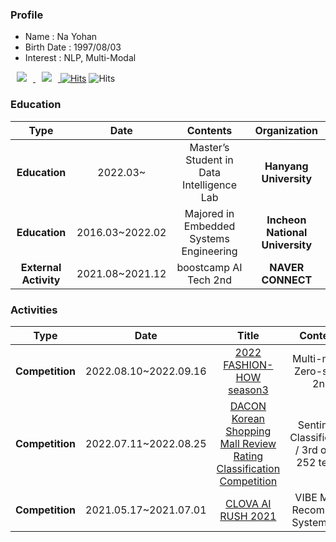 ###  Profile 
   *  Name : Na Yohan
   *  Birth Date : 1997/08/03
   *  Interest : NLP, Multi-Modal

<!-- [![Gmail Badge](https://img.shields.io/badge/Gmail-d14836?style=flat-square&logo=Gmail&logoColor=white&link=mailto:nayohan13@gmail.com)](mailto:nayohan13@gmail.com)
-->
[](mailto:nayohan13@gmail.com)
<a href="https://nayohan.notion.site/f171ae04018c49d28a5d99298c0a5b28">
    <img 
        src="http://img.shields.io/badge/-CV-black?style=flat&logo=Notion&link=https://nayohan.notion.site/f171ae04018c49d28a5d99298c0a5b28"
        style="height : auto; margin-left : 10px; margin-right : 10px;"/>
</a>
<a href="https://www.notion.so/nayohan/Nudago-s-Today-l-Learned-762e111d546d43569964bd39025f3a53">
    <img 
        src="http://img.shields.io/badge/-StudyLog-purple?style=flat&logo=Notion&link=https://nayohan.notion.site/f171ae04018c49d28a5d99298c0a5b28"
        style="height : auto; margin-left : 10px; margin-right : 10px;"/>
</a>
[![Hits](https://hits.seeyoufarm.com/api/count/incr/badge.svg?url=https%3A%2F%2Fgithub.com%2Fnayohan&count_bg=%2379C83D&title_bg=%23555555&icon=&icon_color=%23E7E7E7&title=hits&edge_flat=false)](https://hits.seeyoufarm.com)
![Hits](https://img.shields.io/github/followers/nayohan?label=Follow)

<!-- [![Hits](https://hits.seeyoufarm.com/api/count/incr/badge.svg?url=https%3A%2F%2Fgithub.com%2Fnayohan&count_bg=%2379C83D&title_bg=%23555555&icon=&icon_color=%23E7E7E7&title=hits&edge_flat=false)](https://hits.seeyoufarm.com)
![Hits](https://img.shields.io/github/followers/nayohan?label=Follow)
 -->




### Education

| **Type** | **Date** | **Contents** | **Organization** |
|:--------:|:--------:|:--------:|:--------:|
| **Education** | 2022.03~ | Master’s Student in Data Intelligence Lab |	**Hanyang University** |
| **Education** |	2016.03~2022.02 |	Majored in Embedded Systems Engineering |	**Incheon National University** |
| **External Activity** | 2021.08~2021.12 | boostcamp AI Tech 2nd | **NAVER CONNECT** |


###  Activities

| **Type** | **Date** | **Title** |**Contents** | **Host** |
|:--------:|:--------:|:--------:|:--------:|:--------:|
| **Competition** | 2022.08.10~2022.09.16 | [2022 FASHION-HOW season3](https://fashion-how.org/ETRI22/) | Multi-modal Zero-shot / 2nd | **ETRI** |
| **Competition** | 2022.07.11~2022.08.25 | [DACON Korean Shopping Mall Review Rating Classification Competition](https://dacon.io/competitions/official/235938/overview/description) | Sentiment Classification / 3rd out of 252 teams | **DACON** |
| **Competition** | 2021.05.17~2021.07.01 | [CLOVA AI RUSH 2021](https://campaign.naver.com/clova_airush/) | VIBE Music Recommend System  / 5th | **NAVER** |



<!--
**nayohan/nayohan** is a ✨ _special_ ✨ repository because its `README.md` (this file) appears on your GitHub profile.

Here are some ideas to get you started:

- 🔭 I’m currently working on ...
- 🌱 I’m currently learning ...
- 👯 I’m looking to collaborate on ...
- 🤔 I’m looking for help with ...
- 💬 Ask me about ...
- 📫 How to reach me: ...
- 😄 Pronouns: ...
- ⚡ Fun fact: ...
 ![Anurag's GitHub stats](https://github-readme-stats.vercel.app/api?username=nayohan&count_private=true&show_icons=true)
-->




